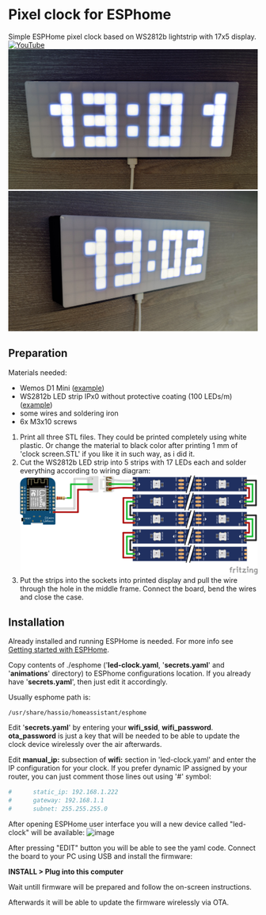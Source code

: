 
# Pixel clock for ESPhome

Simple ESPHome pixel clock based on WS2812b lightstrip with 17x5 display. [![YouTube](https://img.shields.io/badge/YOUTUBE-VIDEO-red)](https://youtube.com/shorts/Wsp6U6bym74)
![front](https://github.com/justr0st/esphome-RGB-LED-pixel-clock/blob/main/Images/LED_Clock_front.jpg?raw=true)
![side](https://github.com/justr0st/esphome-RGB-LED-pixel-clock/blob/main/Images/LED_clock_side.jpg?raw=true)


## Preparation
Materials needed:
  * Wemos D1 Mini ([example](https://www.amazon.de/gp/product/B0754N794H/))
  * WS2812b LED strip IPx0 without protective coating (100 LEDs/m) ([example](https://www.amazon.de/gp/product/B088FJLRFP))
  * some wires and soldering iron
  * 6x M3x10 screws


  1. Print all three STL files. They could be printed completely using white plastic. Or change the material to black color after printing 1 mm of 'clock screen.STL' if you like it in such way, as i did it.
  2. Cut the WS2812b LED strip into 5 strips with 17 LEDs each and solder everything according to wiring diagram:
     ![wiring](https://github.com/justr0st/esphome-RGB-LED-pixel-clock/blob/main/Images/Wiring%20Sketch.svg?raw=true)
  3. Put the strips into the sockets into printed display and pull the wire through the hole in the middle frame. Connect the board, bend the wires and close the case.
  
## Installation

Already installed and running ESPHome is needed. For more info see [Getting started with ESPHome](https://esphome.io/guides/getting_started_hassio.html).

Copy contents of ./esphome ('**led-clock.yaml**, '**secrets.yaml**' and '**animations**' directory) to ESPhome configurations location. If you already have '**secrets.yaml**', then just edit it accordingly.

Usually esphome path is:
```
/usr/share/hassio/homeassistant/esphome
```
Edit '**secrets.yaml**' by entering your **wifi_ssid**, **wifi_password**. **ota_password** is just a key that will be needed to be able to update the clock device wirelessly over the air afterwards.

Edit **manual_ip:** subsection of **wifi:** section in 'led-clock.yaml' and enter the IP configuration for your clock.
If you prefer dynamic IP assigned by your router, you can just comment those lines out using '#' symbol:
```yaml
#      static_ip: 192.168.1.222
#      gateway: 192.168.1.1
#      subnet: 255.255.255.0
```

After opening ESPHome user interface you will a new device called "led-clock" will be available:
![image](https://user-images.githubusercontent.com/50486502/199477793-32966969-0e1a-44d9-b9d8-8dc3f1274d86.png)

After pressing "EDIT" button you will be able to see the yaml code.
Connect the board to your PC using USB and install the firmware:

**INSTALL > Plug into this computer**

Wait untill firmware will be prepared and follow the on-screen instructions.

Afterwards it will be able to update the firmware wirelessly via OTA.
